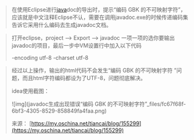 > 在使用Eclipse进行[java](http://www.189works.com/tech/devlodoc/java/)doc的导出时，提示“编码 GBK 的不可映射字符”，应该就是中文注释Eclipse不认，需要在调用javadoc.exe的时候传递编码集告诉它采用什么编码去生成javadoc文档。

> 打开eclipse，project –> Export –> javadoc 一项一项的选你要输出javadoc的项目，最后一步中VM设置行中加入以下代码 
>
> -encoding utf-8 -charset utf-8 

> 经过以上操作，输出的html代码不会发生“编码 GBK 的不可映射字符 ”问题，而且html字符编码都设为了UTF-8，问题彻底解决。
>
> idea使用截图：
>
> ![img](javadoc生成出现错误“编码 GBK 的不可映射字符”_files/fc67f68f-6bf3-4305-8529-858849fa4faa.png)
>
>  
>
>  
>
> 来源： [https://my.oschina.net/tiancai/blog/155299](https://my.oschina.net/tiancai/blog/155299)